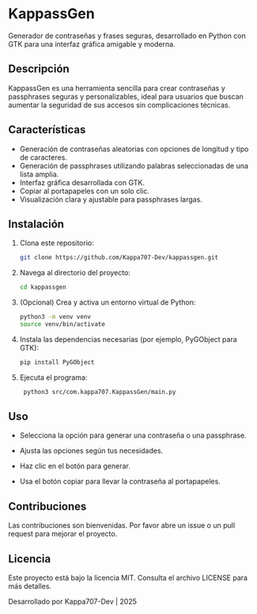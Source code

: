 # KappassGen

Generador de contraseñas y frases seguras, desarrollado en Python con GTK para una interfaz gráfica amigable y moderna.

## Descripción

KappassGen es una herramienta sencilla para crear contraseñas y passphrases seguras y personalizables, ideal para usuarios que buscan aumentar la seguridad de sus accesos sin complicaciones técnicas.

## Características

- Generación de contraseñas aleatorias con opciones de longitud y tipo de caracteres.
- Generación de passphrases utilizando palabras seleccionadas de una lista amplia.
- Interfaz gráfica desarrollada con GTK.
- Copiar al portapapeles con un solo clic.
- Visualización clara y ajustable para passphrases largas.

## Instalación

1. Clona este repositorio:

   ```bash
   git clone https://github.com/Kappa707-Dev/kappassgen.git

2. Navega al directorio del proyecto:

   ```bash
   cd kappassgen

3. (Opcional) Crea y activa un entorno virtual de Python:

   ```bash
   python3 -m venv venv
   source venv/bin/activate

4. Instala las dependencias necesarias (por ejemplo, PyGObject para GTK):

   ```bash
   pip install PyGObject

5. Ejecuta el programa:

   ```bash
    python3 src/com.kappa707.KappassGen/main.py

## Uso

- Selecciona la opción para generar una contraseña o una passphrase.

- Ajusta las opciones según tus necesidades.

- Haz clic en el botón para generar.

- Usa el botón copiar para llevar la contraseña al portapapeles.

## Contribuciones

Las contribuciones son bienvenidas. Por favor abre un issue o un pull request para mejorar el proyecto.

## Licencia

Este proyecto está bajo la licencia MIT. Consulta el archivo LICENSE para más detalles.

Desarrollado por Kappa707-Dev | 2025
